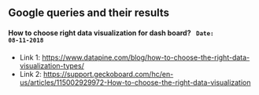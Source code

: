 ## Google queries and their results
#### How to choose right data visualization for dash board? <code> Date: 08-11-2018 </code>
  - Link 1: https://www.datapine.com/blog/how-to-choose-the-right-data-visualization-types/ <br>
  - Link 2: https://support.geckoboard.com/hc/en-us/articles/115002929972-How-to-choose-the-right-data-visualization
